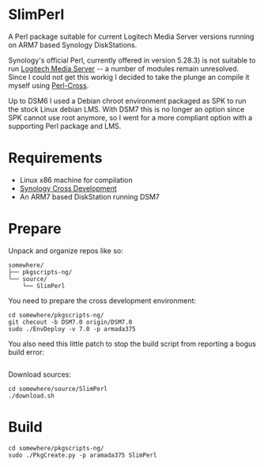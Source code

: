 # SlimPerl
A Perl package suitable for current Logitech Media Server versions running on ARM7 based Synology DiskStations.

Synology's official Perl, currently offered in version 5.28.3) is not suitable to run 
[Logitech Media Server](https://downloads.slimdevices.com/nightly/index.php?ver=8.2) -- a number of modules 
remain unresolved. Since I could not get this workig I decided to take the plunge an compile it myself using 
[Perl-Cross](https://github.com/arsv/perl-cross).

Up to DSM6 I used a Debian chroot environment packaged as SPK to run the stock Linux debian LMS. With DSM7 this 
is no longer an option since SPK cannot use root anymore, so I went for a more compliant option with a supporting Perl
package and LMS.

# Requirements

* Linux x86 machine for compilation
* [Synology Cross Development](https://github.com/SynologyOpenSource/pkgscripts-ng)
* An ARM7 based DiskStation running DSM7

# Prepare

Unpack and organize repos like so:
```
somewhere/
├── pkgscripts-ng/
└── source/
    └── SlimPerl
```

You need to prepare the cross development environment:

```
cd somewhere/pkgscripts-ng/
git checout -b DSM7.0 origin/DSM7.0
sudo ./EnvDeploy -v 7.0 -p armada375
```

You also need this little patch to stop the build script from reporting a bogus build error:
```
```

Download sources:
```
cd somewhere/source/SlimPerl
./download.sh
```

# Build

```
cd somewhere/pkgscripts-ng/
sudo ./PkgCreate.py -p aramada375 SlimPerl
```
